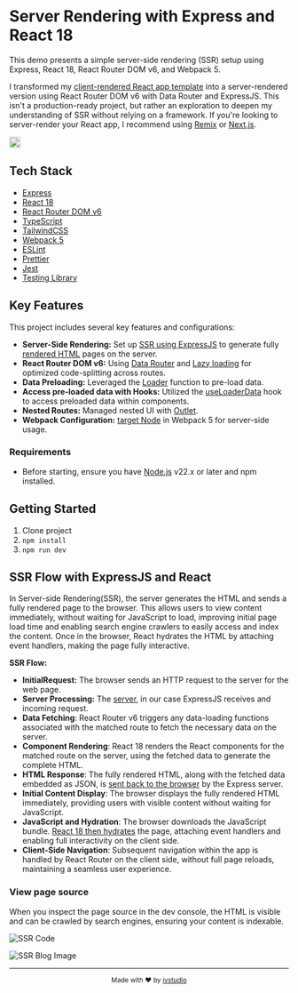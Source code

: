 # Server Rendering with Express and React 18

This demo presents a simple server-side rendering (SSR) setup using Express, React 18, React Router DOM v6, and Webpack 5.

I transformed my [client-rendered React app template](https://github.com/ivstudio/react-typescript-tailwindcss-webpack5-starter) into a server-rendered version using React Router DOM v6 with Data Router and ExpressJS. This isn't a production-ready project, but rather an exploration to deepen my understanding of SSR without relying on a framework. If you're looking to server-render your React app, I recommend using [Remix](https://remix.run/) or [Next.js](https://nextjs.org/).


<a href="https://twitter.com/ivstudio"><img src="https://img.shields.io/twitter/follow/ivstudio.svg?style=social&label=Follow&maxAge=3600" height="20"></a>

## Tech Stack

- [Express](https://expressjs.com/)
- [React 18](https://reactjs.org/)
- [React Router DOM v6](https://reactrouter.com/en/main)
- [TypeScript](https://www.typescriptlang.org/)
- [TailwindCSS](https://tailwindcss.com/)
- [Webpack 5](https://webpack.js.org/)
- [ESLint](https://eslint.org/)
- [Prettier](https://prettier.io/)
- [Jest](https://jestjs.io/)
- [Testing Library](https://testing-library.com/docs/react-testing-library/intro/) 

## Key Features

This project includes several key features and configurations:

- **Server-Side Rendering:** Set up [SSR using ExpressJS](https://github.com/ivstudio/ssr-express-react/blob/main/src/server/entry.server.ts) to generate fully [rendered HTML](https://github.com/ivstudio/ssr-express-react/blob/main/src/server/render.tsx) pages on the server.
- **React Router DOM v6:** Using [Data Router](https://reactrouter.com/en/main/guides/ssr) and [Lazy loading](https://github.com/ivstudio/ssr-express-react/blob/main/src/pages/About/About.tsx) for optimized code-splitting across routes.
- **Data Preloading:** Leveraged the [Loader](https://github.com/ivstudio/ssr-express-react/blob/main/src/routes.tsx) function to pre-load data.
- **Access pre-loaded data with Hooks:** Utilized the [useLoaderData](https://github.com/ivstudio/ssr-express-react/blob/main/src/pages/BlogRoll/BlogRoll.tsx) hook to access preloaded data within components.
- **Nested Routes:** Managed nested UI with [Outlet](https://github.com/ivstudio/ssr-express-react/blob/main/src/routes.tsx).
- **Webpack Configuration:**  [target Node](https://github.com/ivstudio/ssr-express-react/blob/main/webpack/webpack.server.ts) in Webpack 5 for server-side usage.

### Requirements

- Before starting, ensure you have [Node.js](https://nodejs.org/) v22.x or later and npm installed.

## Getting Started

1. Clone project
2. `npm install`
3. `npm run dev`


## SSR Flow with ExpressJS and React

In Server-side Rendering(SSR), the server generates the HTML and sends a fully rendered page to the browser. This allows users to view content immediately, without waiting for JavaScript to load, improving initial page load time and enabling search engine crawlers to easily access and index the content. Once in the browser, React hydrates the HTML by attaching event handlers, making the page fully interactive.


**SSR Flow:**

- **InitialRequest:** The browser sends an HTTP request to the server for the web page.
- **Server Processing:**  The [server](https://github.com/ivstudio/ssr-express-react/blob/main/src/server/entry.server.ts), in our case ExpressJS receives and incoming request.
- **Data Fetching**: React Router v6 triggers any data-loading functions associated with the matched route to fetch the necessary data on the server.
- **Component Rendering**: React 18 renders the React components for the matched route on the server, using the fetched data to generate the complete HTML.
- **HTML Response**: The fully rendered HTML, along with the fetched data embedded as JSON, is [sent back to the browser](https://github.com/ivstudio/ssr-express-react/blob/main/src/server/render.tsx) by the Express server.
- **Initial Content Display**: The browser displays the fully rendered HTML immediately, providing users with visible content without waiting for JavaScript.
- **JavaScript and Hydration**: The browser downloads the JavaScript bundle. [React 18 then hydrates](https://github.com/ivstudio/ssr-express-react/blob/main/src/entry.client.tsx) the page, attaching event handlers and enabling full interactivity on the client side.
- **Client-Side Navigation**: Subsequent navigation within the app is handled by React Router on the client side, without full page reloads, maintaining a seamless user experience.

### View page source

When you inspect the page source in the dev console, the HTML is visible and can be crawled by search engines, ensuring your content is indexable.

![SSR Code](https://ivstudio.s3.amazonaws.com/app/blog/ssr-code.webp)

![SSR Blog Image](https://ivstudio.s3.amazonaws.com/app/blog/ssr-blog.webp)

---

<p align="center"><sup>Made with ♥ by <a href="https://ivstudio.com">ivstudio</a></sup></p>